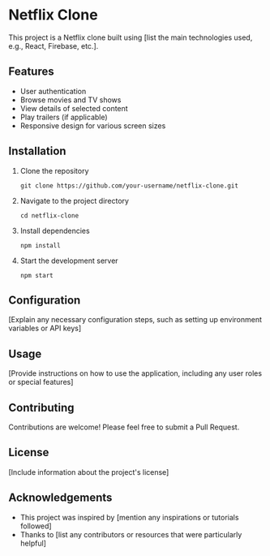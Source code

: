 # Netflix Clone
This project is a Netflix clone built using [list the main technologies used, e.g., React, Firebase, etc.].

## Features

- User authentication
- Browse movies and TV shows
- View details of selected content
- Play trailers (if applicable)
- Responsive design for various screen sizes

## Installation

1. Clone the repository
   ```
   git clone https://github.com/your-username/netflix-clone.git
   ```
2. Navigate to the project directory
   ```
   cd netflix-clone
   ```
3. Install dependencies
   ```
   npm install
   ```
4. Start the development server
   ```
   npm start
   ```

## Configuration

[Explain any necessary configuration steps, such as setting up environment variables or API keys]

## Usage

[Provide instructions on how to use the application, including any user roles or special features]

## Contributing

Contributions are welcome! Please feel free to submit a Pull Request.

## License

[Include information about the project's license]

## Acknowledgements

- This project was inspired by [mention any inspirations or tutorials followed]
- Thanks to [list any contributors or resources that were particularly helpful]